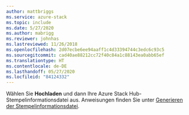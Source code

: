 ```yaml
---
author: mattbriggs
ms.service: azure-stack
ms.topic: include
ms.date: 5/27/2020
ms.author: mabrigg
ms.reviewer: johnhas
ms.lastreviewed: 11/26/2018
ms.openlocfilehash: 2d07ecbe6ee94aaff1c4d33394744c3edc6c93c5
ms.sourcegitcommit: cad40ae88212cc72f40c84a1c88143ea0abb65ef
ms.translationtype: HT
ms.contentlocale: de-DE
ms.lasthandoff: 05/27/2020
ms.locfileid: "84124332"
---
```

Wählen Sie **Hochladen** und dann Ihre Azure Stack Hub-Stempelinformationsdatei aus. Anweisungen finden Sie unter [Generieren der Stempelinformationsdatei](../azure-stack-vaas-parameters.md#generate-the-stamp-information-file).